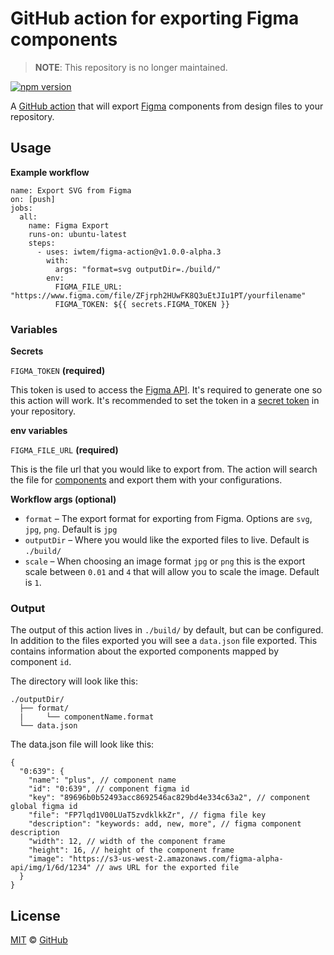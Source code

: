 # GitHub action for exporting Figma components

> **NOTE**: This repository is no longer maintained.

[![npm version](https://img.shields.io/npm/v/@iwtem/figma-action.svg)](https://www.npmjs.org/package/@iwtem/figma-action)

A [GitHub action](https://github.com/features/actions) that will export [Figma](https://figma.com/) components from design files to your repository.

## Usage

**Example workflow**

```workflow
name: Export SVG from Figma
on: [push]
jobs:
  all:
    name: Figma Export
    runs-on: ubuntu-latest
    steps:
      - uses: iwtem/figma-action@v1.0.0-alpha.3
        with:
          args: "format=svg outputDir=./build/"
        env:
          FIGMA_FILE_URL: "https://www.figma.com/file/ZFjrph2HUwFK8Q3uEtJIu1PT/yourfilename"
          FIGMA_TOKEN: ${{ secrets.FIGMA_TOKEN }}
```

### Variables

**Secrets**

`FIGMA_TOKEN` **(required)**

This token is used to access the [Figma API](https://www.figma.com/developers/docs#access-tokens). It's required to generate one so this action will work. It's recommended to set the token in a [secret token](https://help.github.com/articles/virtual-environments-for-github-actions#creating-and-using-secrets-encrypted-variables) in your repository.

**env variables**

`FIGMA_FILE_URL` **(required)**

This is the file url that you would like to export from. The action will search the file for [components](https://help.figma.com/article/66-components) and export them with your configurations.

**Workflow args (optional)**

* `format` – The export format for exporting from Figma. Options are `svg`, `jpg`, `png`. Default is `jpg`
* `outputDir` – Where you would like the exported files to live. Default is `./build/`
* `scale` – When choosing an image format `jpg` or `png` this is the export scale between `0.01` and `4` that will allow you to scale the image. Default is `1`.

### Output

The output of this action lives in `./build/` by default, but can be configured. In addition to the files exported you will see a `data.json` file exported. This contains information about the exported components mapped by component `id`.

The directory will look like this:

```
./outputDir/
  ├── format/
  |     └── componentName.format
  └── data.json
```

The data.json file will look like this:

```json5
{
  "0:639": {
    "name": "plus", // component name
    "id": "0:639", // component figma id
    "key": "89696b0b52493acc8692546ac829bd4e334c63a2", // component global figma id
    "file": "FP7lqd1V00LUaT5zvdklkkZr", // figma file key
    "description": "keywords: add, new, more", // figma component description
    "width": 12, // width of the component frame
    "height": 16, // height of the component frame
    "image": "https://s3-us-west-2.amazonaws.com/figma-alpha-api/img/1/6d/1234" // aws URL for the exported file
  }
}
```

## License

[MIT](./LICENSE) &copy; [GitHub](https://github.com/)
